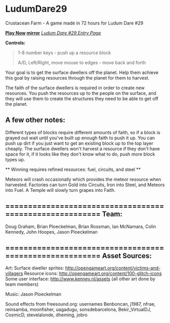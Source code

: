 LudumDare29
===========

Crustacean Farm - A game made in 72 hours for Ludum Dare #29


**[Play Now](http://games.lando.systems/ld29/)  [mirror](http://games.wxpick.com/LD29/Web/)**
*[Ludum Dare #29 Entry Page](http://www.ludumdare.com/compo/ludum-dare-29/?action=preview&uid=18212)*


**Controls:**
>
> 1-8 number keys - push up a resource block
> 
> A/D, Left/Right, move mouse to edges - move back and forth
>


Your goal is to get the surface dwellers off the planet. Help them achieve this goal by raising resources through the planet for them to harvest. 

The faith of the surface dwellers is required in order to create new resources. You push the resources up to the people on the surface, and they will use them to create the structures they need to be able to get off the planet. 

A few other notes: 
------------------ 
Different types of blocks require different amounts of faith, so if a block is grayed out wait until you've built up enough faith to push it up. You can push up dirt if you just want to get an existing block up to the top layer cheaply. The surface dwellers won't harvest a resource if they don't have space for it, if it looks like they don't know what to do, push more block types up. 

** Winning requires refined resources: fuel, circuits, and steel ** 

Meteors will crash occasionally which provides the meteor resource when harvested. 
Factories can turn Gold into Circuits, Iron into Steel, and Meteors into Fuel. 
A Temple will slowly turn grapes into Faith. 

======================================================== 
Team: 
----- 
Doug Graham, Brian Ploeckelman, Brian Rossman, Ian McNamara, Colin Kennedy, John Hoopes, Jason Ploeckelman 

======================================================== 
Asset Sources: 
-------------- 
Art: Surface dweller sprites: http://opengameart.org/content/victims-and-villagers 
Resource icons: http://opengameart.org/content/100-glitch-icons 
Some user interface: http://www.kenney.nl/assets 
(all other art done by team members) 

Music: Jason Ploeckelman 

Sound effects from freesound.org: usernames 
Benboncan, j1987, nfrae, reinsamba, moonfisher, uagadugu, sonsdebarcelona, Bekir_VirtualDJ, CosmicD, stevelalonde, dheming, jobro
